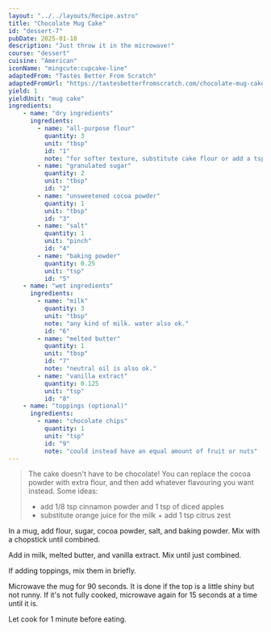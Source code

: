 ```yaml
---
layout: "../../layouts/Recipe.astro"
title: "Chocolate Mug Cake"
id: "dessert-7"
pubDate: 2025-01-18
description: "Just throw it in the microwave!"
course: "dessert"
cuisine: "American"
iconName: "mingcute:cupcake-line"
adaptedFrom: "Tastes Better From Scratch"
adaptedFromUrl: "https://tastesbetterfromscratch.com/chocolate-mug-cake/"
yield: 1
yieldUnit: "mug cake"
ingredients:
    - name: "dry ingredients"
      ingredients:
        - name: "all-purpose flour"
          quantity: 3
          unit: "tbsp"
          id: "1"
          note: "for softer texture, substitute cake flour or add a tsp of cornstarch"
        - name: "granulated sugar"
          quantity: 2
          unit: "tbsp"
          id: "2"
        - name: "unsweetened cocoa powder"
          quantity: 1
          unit: "tbsp"
          id: "3"
        - name: "salt"
          quantity: 1
          unit: "pinch"
          id: "4"
        - name: "baking powder"
          quantity: 0.25
          unit: "tsp"
          id: "5"
    - name: "wet ingredients"
      ingredients:
        - name: "milk"
          quantity: 3
          unit: "tbsp"
          note: "any kind of milk. water also ok."
          id: "6"
        - name: "melted butter"
          quantity: 1
          unit: "tbsp"
          id: "7"
          note: "neutral oil is also ok."
        - name: "vanilla extract"
          quantity: 0.125
          unit: "tsp"
          id: "8"
    - name: "toppings (optional)"
      ingredients:
        - name: "chocolate chips"
          quantity: 1
          unit: "tsp"
          id: "9"
          note: "could instead have an equal amount of fruit or nuts"
---
```

> The cake doesn't have to be chocolate! You can replace the cocoa powder with extra flour, and then add whatever flavouring you want instead. Some ideas:
> - add 1/8 tsp cinnamon powder and 1 tsp of diced apples
> - substitute orange juice for the milk + add 1 tsp citrus zest

In a mug, add <span class="ingredient" data-id="1">flour</span>, <span class="ingredient" data-id="2">sugar</span>, <span class="ingredient" data-id="3">cocoa powder</span>, <span class="ingredient" data-id="4">salt</span>, and <span class="ingredient" data-id="5">baking powder</span>. Mix with a chopstick until combined.

Add in <span class="ingredient" data-id="6">milk</span>, <span class="ingredient" data-id="7">melted butter</span>, and <span class="ingredient" data-id="8">vanilla extract</span>. Mix until just combined.

If adding toppings, mix them in briefly.

Microwave the mug for 90 seconds. It is done if the top is a little shiny but not runny. If it's not fully cooked, microwave again for 15 seconds at a time until it is.

Let cook for 1 minute before eating.